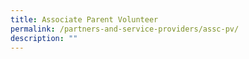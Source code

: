 ```yaml
---
title: Associate Parent Volunteer
permalink: /partners-and-service-providers/assc-pv/
description: ""
---
```

